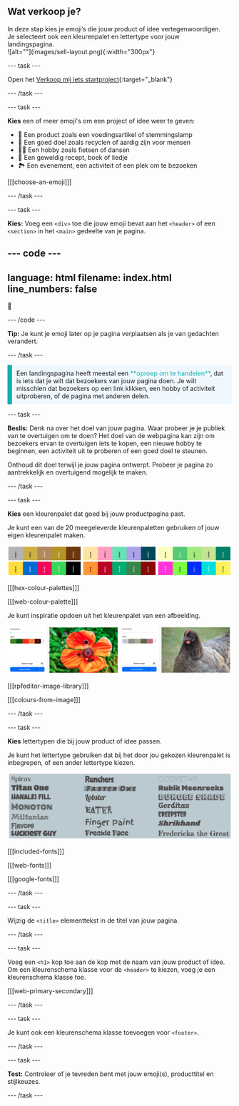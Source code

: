 ## Wat verkoop je?

<div style="display: flex; flex-wrap: wrap">
<div style="flex-basis: 200px; flex-grow: 1; margin-right: 15px;">
In deze stap kies je emoji’s die jouw product of idee vertegenwoordigen. Je selecteert ook een kleurenpalet en lettertype voor jouw landingspagina. 
</div>
<div>
![alt=""](images/sell-layout.png){:width="300px"}
</div>
</div>

\--- task ---

Open het [Verkoop mij iets startproject](https://editor.raspberrypi.org/en/projects/sell-me-something-starter){:target="_blank"}

\--- /task ---

\--- task ---

**Kies** een of meer emoji's om een project of idee weer te geven:

- 🧁 Een product zoals een voedingsartikel of stemmingslamp
- 💝 Een goed doel zoals recyclen of aardig zijn voor mensen
- 💃🏿 Een hobby zoals fietsen of dansen
- 🍰 Een geweldig recept, boek of liedje
- 🏞️ Een evenement, een activiteit of een plek om te bezoeken

[[[choose-an-emoji]]]

\--- /task ---

\--- task ---

**Kies:** Voeg een `<div>` toe die jouw emoji bevat aan het `<header>` of een `<section>` in het `<main>` gedeelte van je pagina.

## --- code ---

language: html
filename: index.html
line_numbers: false
--------------------------------------------------------

<div class="hugefont"> 
🦋
</div>

\--- /code ---

**Tip:** Je kunt je emoji later op je pagina verplaatsen als je van gedachten verandert.

\--- /task ---

<p style="border-left: solid; border-width:10px; border-color: #0faeb0; background-color: aliceblue; padding: 10px;">
Een landingspagina heeft meestal een <span style="color: #0faeb0">**oproep om te handelen**</span>, dat is iets dat je wilt dat bezoekers van jouw pagina doen. Je wilt misschien dat bezoekers op een link klikken, een hobby of activiteit uitproberen, of de pagina met anderen delen.  
</p>

\--- task ---

**Beslis:** Denk na over het doel van jouw pagina. Waar probeer je je publiek van te overtuigen om te doen? Het doel van de webpagina kan zijn om bezoekers ervan te overtuigen iets te kopen, een nieuwe hobby te beginnen, een activiteit uit te proberen of een goed doel te steunen.

Onthoud dit doel terwijl je jouw pagina ontwerpt. Probeer je pagina zo aantrekkelijk en overtuigend mogelijk te maken.

\--- /task ---

\--- task ---

**Kies** een kleurenpalet dat goed bij jouw productpagina past.

Je kunt een van de 20 meegeleverde kleurenpaletten gebruiken of jouw eigen kleurenpalet maken.

![Een strook van zes kleurenpaletten die deel uitmaken van de 20 die in het startproject zijn opgenomen.](images/palette-examples.png)

[[[hex-colour-palettes]]]

[[[web-colour-palette]]]

Je kunt inspiratie opdoen uit het kleurenpalet van een afbeelding.

![Twee voorbeelden van afbeeldingen en hun bijpassende kleurenpaletten.](images/image-palette.png)

[[[rpfeditor-image-library]]]

[[[colours-from-image]]]

\--- /task ---

\--- task ---

**Kies** lettertypen die bij jouw product of idee passen.

Je kunt het lettertype gebruiken dat bij het door jou gekozen kleurenpalet is inbegrepen, of een ander lettertype kiezen.

![Voorbeelden van de lettertypen die beschikbaar zijn in het startproject. Elke lettertypetitel is geschreven met behulp van de lettertypestijl.](images/font-examples.png)

[[[included-fonts]]]

[[[web-fonts]]]

[[[google-fonts]]]

\--- /task ---

\--- task ---

Wijzig de `<title>` elementtekst in de titel van jouw pagina.

\--- /task ---

\--- task ---

Voeg een `<h1>` kop toe aan de kop met de naam van jouw product of idee. Om een kleurenschema klasse voor de `<header>` te kiezen, voeg je een kleurenschema klasse toe.

[[[web-primary-secondary]]]

\--- /task ---

\--- task ---

Je kunt ook een kleurenschema klasse toevoegen voor `<footer>`.

\--- /task ---

\--- task ---

**Test:** Controleer of je tevreden bent met jouw emoji(s), producttitel en stijlkeuzes.

\--- /task ---
